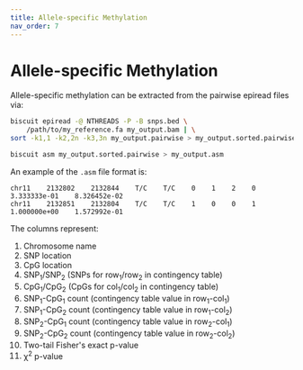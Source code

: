 ```yaml
---
title: Allele-specific Methylation
nav_order: 7
---
```


# Allele-specific Methylation

Allele-specific methylation can be extracted from the pairwise epiread files via:
```bash
biscuit epiread -@ NTHREADS -P -B snps.bed \
    /path/to/my_reference.fa my_output.bam | \
sort -k1,1 -k2,2n -k3,3n my_output.pairwise > my_output.sorted.pairwise

biscuit asm my_output.sorted.pairwise > my_output.asm
```

An example of the `.asm` file format is:
```
chr11    2132802    2132844    T/C    T/C    0    1    2    0    3.333333e-01    8.326452e-02
chr11    2132851    2132804    T/C    T/C    1    0    0    1    1.000000e+00    1.572992e-01
```

The columns represent:

  1. Chromosome name
  2. SNP location
  3. CpG location
  4. SNP<sub>1</sub>/SNP<sub>2</sub> (SNPs for row<sub>1</sub>/row<sub>2</sub> in contingency table)
  5. CpG<sub>1</sub>/CpG<sub>2</sub> (CpGs for col<sub>1</sub>/col<sub>2</sub> in contingency table)
  6. SNP<sub>1</sub>-CpG<sub>1</sub> count (contingency table value in row<sub>1</sub>-col<sub>1</sub>)
  7. SNP<sub>1</sub>-CpG<sub>2</sub> count (contingency table value in row<sub>1</sub>-col<sub>2</sub>)
  8. SNP<sub>2</sub>-CpG<sub>1</sub> count (contingency table value in row<sub>2</sub>-col<sub>1</sub>)
  9. SNP<sub>2</sub>-CpG<sub>2</sub> count (contingency table value in row<sub>2</sub>-col<sub>2</sub>)
  10. Two-tail Fisher's exact p-value
  11. &chi;<sup>2</sup> p-value

